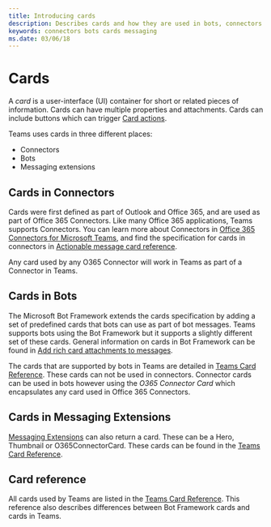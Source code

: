 ```yaml
---
title: Introducing cards
description: Describes cards and how they are used in bots, connectors and messaging extensions
keywords: connectors bots cards messaging
ms.date: 03/06/18
---
```

# Cards

A *card* is a user-interface (UI) container for short or related pieces of information. Cards can have multiple properties and attachments. Cards can include buttons which can trigger [Card actions](~/concepts/cards/cards-actions).

Teams uses cards in three different places:

* Connectors
* Bots
* Messaging extensions

## Cards in Connectors

Cards were first defined as part of Outlook and Office 365, and are used as part of Office 365 Connectors. Like many Office 365 applications, Teams supports Connectors. You can learn more about Connectors in [Office 365 Connectors for Microsoft Teams](~/concepts/connectors), and find the specification for cards in connectors in [Actionable message card reference](https://docs.microsoft.com/en-us/outlook/actionable-messages/card-reference).

Any card used by any O365 Connector will work in Teams as part of a Connector in Teams.

## Cards in Bots

The Microsoft Bot Framework extends the cards specification by adding a set of predefined cards that bots can use as part of bot messages. Teams supports bots using the Bot Framework but it supports a slightly different set of these cards. General information on cards in Bot Framework can be found in [Add rich card attachments to messages](https://docs.microsoft.com/en-us/bot-framework/nodejs/bot-builder-nodejs-send-rich-cards).

The cards that are supported by bots in Teams are detailed in [Teams Card Reference](~/concepts/cards/cards-reference). These cards can not be used in connectors.  Connector cards can be used in bots however using the *O365 Connector Card* which encapsulates any card used in Office 365 Connectors.

## Cards in Messaging Extensions

[Messaging Extensions](~/concepts/messaging-extensions) can also return a card. These can be a Hero, Thumbnail or O365ConnectorCard. These cards can be found in the [Teams Card Reference](~/concepts/cards/cards-reference).

## Card reference

All cards used by Teams are listed in the [Teams Card Reference](~/concepts/cards/cards-reference). This reference also describes differences between Bot Framework cards and cards in Teams.
